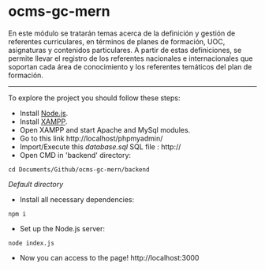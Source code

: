 # ocms-gc-mern
En este módulo se tratarán temas acerca de la definición y gestión de referentes curriculares, en términos de planes de formación, UOC, asignaturas y contenidos particulares. A partir de estas definiciones, se permite llevar el registro de los referentes nacionales e internacionales que soportan cada área de conocimiento y los referentes temáticos del plan de formación.

***

To explore the project you should follow these steps:
* Install [Node.js](https://nodejs.org/es/).
* Install [XAMPP](https://www.apachefriends.org/es/index.html).
* Open XAMPP and start Apache and MySql modules.
* Go to this link http://localhost/phpmyadmin/
* Import/Execute this *database.sql* SQL file : http://
* Open CMD in 'backend' directory:
```
cd Documents/Github/ocms-gc-mern/backend
```
*Default directory*
* Install all necessary dependencies:
```
npm i
```
* Set up the Node.js server:
```
node index.js
```
* Now you can access to the page!
http://localhost:3000
